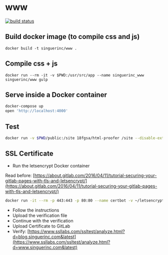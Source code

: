# www

[![build status](https://gitlab.com/singuerinc-works/com.singuerinc.www/badges/master/build.svg)](https://gitlab.com/singuerinc-works/com.singuerinc.www/commits/master)

## Build docker image (to compile css and js)

    docker build -t singuerinc/www .

## Compile css + js

    docker run --rm -it -v $PWD:/usr/src/app --name singuerinc_www singuerinc/www gulp

## Serve inside a Docker container

```sh
docker-compose up
open 'http://localhost:4000'
```

## Test

```sh
docker run -v $PWD/public:/site 18fgsa/html-proofer /site --disable-external
```

## SSL Certificate

- Run the letsencrypt Docker container

Read before: [https://about.gitlab.com/2016/04/11/tutorial-securing-your-gitlab-pages-with-tls-and-letsencrypt/](https://about.gitlab.com/2016/04/11/tutorial-securing-your-gitlab-pages-with-tls-and-letsencrypt/)

```sh
docker run -it --rm -p 443:443 -p 80:80 --name certbot -v ~/letsencrypt/etc/letsencrypt:/etc/letsencrypt -v ~/letsencrypt/var/lib/letsencrypt:/var/lib/letsencrypt quay.io/letsencrypt/letsencrypt:latest certonly -a manual --email nahuel.scotti@gmail.com -d www.singuerinc.com
```

- Follow the instructions
- Upload the verification file
- Continue with the verification
- Upload Certificate to GitLab
- Verify: [https://www.ssllabs.com/ssltest/analyze.html?d=blog.singuerinc.com&latest](https://www.ssllabs.com/ssltest/analyze.html?d=www.singuerinc.com&latest)
